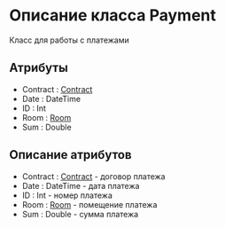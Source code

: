 # Описание класса Payment
Класс для работы с платежами

## Атрибуты 
* Contract : [Contract](https://github.com/AlinaYuryeva/RoomRental/blob/master/docs/Contract.md "объект класса Contract")
* Date : DateTime
* ID : Int
* Room : [Room](https://github.com/AlinaYuryeva/RoomRental/blob/master/docs/Room.md "объект класса Room")
* Sum : Double


## Описание атрибутов
* Contract : [Contract](https://github.com/AlinaYuryeva/RoomRental/blob/master/docs/Contract.md "объект класса Contract") - договор платежа
* Date : DateTime - дата платежа
* ID : Int - номер платежа
* Room : [Room](https://github.com/AlinaYuryeva/RoomRental/blob/master/docs/Room.md "объект класса Room") - помещение платежа
* Sum : Double - сумма платежа